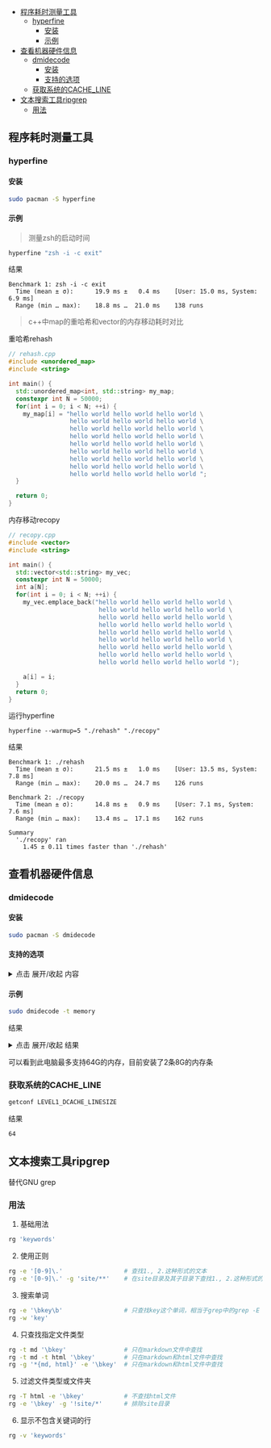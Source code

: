 <!-- vim-markdown-toc GitLab -->

* [程序耗时测量工具](#程序耗时测量工具)
    * [hyperfine](#hyperfine)
        * [安装](#安装)
        * [示例](#示例)
* [查看机器硬件信息](#查看机器硬件信息)
    * [dmidecode](#dmidecode)
        * [安装](#安装-1)
        * [支持的选项](#支持的选项)
    * [获取系统的CACHE_LINE](#获取系统的cache_line)
* [文本搜索工具ripgrep](#文本搜索工具ripgrep)
    * [用法](#用法)

<!-- vim-markdown-toc -->

## 程序耗时测量工具

### hyperfine

#### 安装

```bash
sudo pacman -S hyperfine
```

#### 示例

> 测量zsh的启动时间

```bash
hyperfine "zsh -i -c exit"
```

结果

```
Benchmark 1: zsh -i -c exit
  Time (mean ± σ):      19.9 ms ±   0.4 ms    [User: 15.0 ms, System: 6.9 ms]
  Range (min … max):    18.8 ms …  21.0 ms    138 runs
```

> c++中map的重哈希和vector的内存移动耗时对比

重哈希rehash

```cpp
// rehash.cpp
#include <unordered_map>
#include <string>

int main() {
  std::unordered_map<int, std::string> my_map;
  constexpr int N = 50000;
  for(int i = 0; i < N; ++i) {
    my_map[i] = "hello world hello world hello world \
                 hello world hello world hello world \
                 hello world hello world hello world \
                 hello world hello world hello world \
                 hello world hello world hello world \
                 hello world hello world hello world \
                 hello world hello world hello world \
                 hello world hello world hello world \
                 hello world hello world hello world ";
  }

  return 0;
}
```

内存移动recopy

```cpp
// recopy.cpp
#include <vector>
#include <string>

int main() {
  std::vector<std::string> my_vec;
  constexpr int N = 50000;
  int a[N];
  for(int i = 0; i < N; ++i) {
    my_vec.emplace_back("hello world hello world hello world \
                         hello world hello world hello world \
                         hello world hello world hello world \
                         hello world hello world hello world \
                         hello world hello world hello world \
                         hello world hello world hello world \
                         hello world hello world hello world \
                         hello world hello world hello world \
                         hello world hello world hello world ");

    a[i] = i;
  }
  return 0;
}
```

运行hyperfine

```
hyperfine --warmup=5 "./rehash" "./recopy"
```

结果

```
Benchmark 1: ./rehash
  Time (mean ± σ):      21.5 ms ±   1.0 ms    [User: 13.5 ms, System: 7.8 ms]
  Range (min … max):    20.0 ms …  24.7 ms    126 runs

Benchmark 2: ./recopy
  Time (mean ± σ):      14.8 ms ±   0.9 ms    [User: 7.1 ms, System: 7.6 ms]
  Range (min … max):    13.4 ms …  17.1 ms    162 runs

Summary
  './recopy' ran
    1.45 ± 0.11 times faster than './rehash'
```


## 查看机器硬件信息

### dmidecode

#### 安装

```bash
sudo pacman -S dmidecode
```

#### 支持的选项

<details>
  <summary>点击 展开/收起 内容</summary>
    <pre><code>
Type	Information
0	BIOS
1	System
2	Base Board
3	Chassis
4	Processor
5	Memory Controller
6	Memory Module
7	Cache
8	Port Connector
9	System Slots
10	On Board Devices
11	OEM Strings
12	System Configuration Options
13	BIOS Language
14	Group Associations
15	System Event Log
16	Physical Memory Array
17	Memory Device
18	32-bit Memory Error
19	Memory Array Mapped Address
20	Memory Device Mapped Address
21	Built-in Pointing Device
22	Portable Battery
23	System Reset
24	Hardware Security
25	System Power Controls
26	Voltage Probe
27	Cooling Device
28	Temperature Probe
29	Electrical Current Probe
30	Out-of-band Remote Access
31	Boot Integrity Services
32	System Boot
33	64-bit Memory Error
34	Management Device
35	Management Device Component
36	Management Device Threshold Data
37	Memory Channel
38	IPMI Device
39	Power Supply
40	Additional Information
41	Onboard Device
    </code></pre>
</details>

#### 示例

```bash
sudo dmidecode -t memory
```

结果

<details>
  <summary>点击 展开/收起 结果</summary>
    <pre><code>
    # dmidecode 3.5
    Getting SMBIOS data from sysfs.
    SMBIOS 3.3.0 present.

    Handle 0x0022, DMI type 16, 23 bytes
    Physical Memory Array
            Location: System Board Or Motherboard
            Use: System Memory
            Error Correction Type: None
            Maximum Capacity: 64 GB
            Error Information Handle: 0x0025
            Number Of Devices: 2

    Handle 0x0023, DMI type 17, 92 bytes
    Memory Device
            Array Handle: 0x0022
            Error Information Handle: 0x0026
            Total Width: 64 bits
            Data Width: 64 bits
            Size: 8 GB
            Form Factor: Row Of Chips
            Set: None
            Locator: DIMM 0
            Bank Locator: P0 CHANNEL A
            Type: DDR4
            Type Detail: Synchronous Unbuffered (Unregistered)
            Speed: 3200 MT/s
            Manufacturer: Samsung
            Serial Number: 00000000
            Asset Tag: Not Specified
            Part Number: M471A1G44AB0-CWE
            Rank: 1
            Configured Memory Speed: 3200 MT/s
            Minimum Voltage: 1.2 V
            Maximum Voltage: 1.2 V
            Configured Voltage: 1.2 V
            Memory Technology: DRAM
            Memory Operating Mode Capability: Volatile memory
            Firmware Version: Unknown
            Module Manufacturer ID: Bank 1, Hex 0xCE
            Module Product ID: Unknown
            Memory Subsystem Controller Manufacturer ID: Unknown
            Memory Subsystem Controller Product ID: Unknown
            Non-Volatile Size: None
            Volatile Size: 8 GB
            Cache Size: None
            Logical Size: None

    Handle 0x0024, DMI type 17, 92 bytes
    Memory Device
            Array Handle: 0x0022
            Error Information Handle: 0x0027
            Total Width: 64 bits
            Data Width: 64 bits
            Size: 8 GB
            Form Factor: Row Of Chips
            Set: None
            Locator: DIMM 0
            Bank Locator: P0 CHANNEL B
            Type: DDR4
            Type Detail: Synchronous Unbuffered (Unregistered)
            Speed: 3200 MT/s
            Manufacturer: Samsung
            Serial Number: 00000000
            Asset Tag: Not Specified
            Part Number: M471A1G44AB0-CWE
            Rank: 1
            Configured Memory Speed: 3200 MT/s
            Minimum Voltage: 1.2 V
            Maximum Voltage: 1.2 V
            Configured Voltage: 1.2 V
            Memory Technology: DRAM
            Memory Operating Mode Capability: Volatile memory
            Firmware Version: Unknown
            Module Manufacturer ID: Bank 1, Hex 0xCE
            Module Product ID: Unknown
            Memory Subsystem Controller Manufacturer ID: Unknown
            Memory Subsystem Controller Product ID: Unknown
            Non-Volatile Size: None
            Volatile Size: 8 GB
            Cache Size: None
            Logical Size: None

</code></pre>
</details>

可以看到此电脑最多支持64G的内存，目前安装了2条8G的内存条


### 获取系统的CACHE_LINE

```bash
getconf LEVEL1_DCACHE_LINESIZE
```

结果

```bash
64
```

## 文本搜索工具ripgrep

替代GNU grep

### 用法

1. 基础用法

```bash 
rg 'keywords'
```

2. 使用正则

```bash
rg -e '[0-9]\.'                 # 查找1., 2.这种形式的文本
rg -e '[0-9]\.' -g 'site/**'    # 在site目录及其子目录下查找1., 2.这种形式的文本
```

3. 搜索单词

```bash
rg -e '\bkey\b'                 # 只查找key这个单词，相当于grep中的grep -E '\<key\>' -rn ./
rg -w 'key'
```

4. 只查找指定文件类型

```bash
rg -t md '\bkey'                # 只在markdown文件中查找
rg -t md -t html '\bkey'        # 只在markdown和html文件中查找
rg -g '*{md, html}' -e '\bkey'  # 只在markdown和html文件中查找
```

5. 过滤文件类型或文件夹

```bash
rg -T html -e '\bkey'           # 不查找html文件
rg -e '\bkey' -g '!site/*'      # 排除site目录
``` 

6. 显示不包含关键词的行

```bash
rg -v 'keywords'
```
